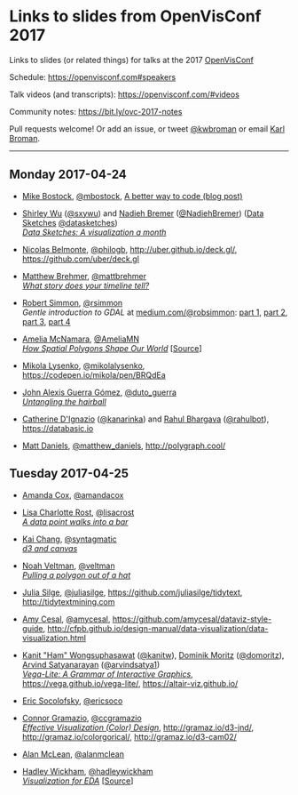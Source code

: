 # Links to slides from OpenVisConf 2017

Links to slides (or related things) for talks at the 2017
[OpenVisConf](https://openvisconf.com)

Schedule: <https://openvisconf.com#speakers>

Talk videos (and transcripts): <https://openvisconf.com/#videos>

Community notes: <https://bit.ly/ovc-2017-notes>

Pull requests welcome! Or add an issue, or tweet
[@kwbroman](https://twitter.com/kwbroman) or email
[Karl Broman](http://kbroman.org).

---

## Monday 2017-04-24

- [Mike Bostock](https://bost.ocks.org/mike/), [@mbostock](https://twitter.com/mbostock),
  [A better way to code (blog post)](https://medium.com/@mbostock/a-better-way-to-code-2b1d2876a3a0)

- [Shirley Wu](http://sxywu.com/) ([@sxywu](https://twitter.com/sxywu)) and
  [Nadieh Bremer](https://www.visualcinnamon.com/) ([@NadiehBremer](https://twitter.com/NadiehBremer))
  ([Data Sketches](http://www.datasketch.es/) [@datasketches](https://twitter.com/datasketches)) <br/>
  [_Data Sketches: A visualization a month_](http://www.datasketch.es/presentation/)


- [Nicolas Belmonte](http://philogb.github.io/), [@philogb](https://twitter.com/philogb),
  <http://uber.github.io/deck.gl/>, <https://github.com/uber/deck.gl>

- [Matthew Brehmer](http://mattbrehmer.github.io/), [@mattbrehmer](https://twitter.com/mattbrehmer) <br/>
  [_What story does your timeline tell?_](http://mattbrehmer.github.io/pubs/ovc2017.pdf)

-
  [Robert Simmon](https://earthobservatory.nasa.gov/blogs/elegantfigures/), [@rsimmon](https://twitter.com/rsimmon) <br/>
  _Gentle introduction to GDAL_ at
  [medium.com/@robsimmon](https://medium.com/@robsimmon):
  [part 1](https://medium.com/planet-stories/a-gentle-introduction-to-gdal-part-1-a3253eb96082),
  [part 2](https://medium.com/planet-stories/a-gentle-introduction-to-gdal-part-2-map-projections-gdalwarp-e05173bd710a),
  [part 3](https://medium.com/@robsimmon/a-gentle-introduction-to-gdal-part-3-geodesy-local-map-projections-794c6ff675ca),
  [part 4](https://medium.com/@robsimmon/a-gentle-introduction-to-gdal-part-4-working-with-satellite-data-d3835b5e2971)

- [Amelia McNamara](http://www.science.smith.edu/~amcnamara/), [@AmeliaMN](https://twitter.com/AmeliaMN) <br/>
  [_How Spatial Polygons Shape Our World_](https://github.com/AmeliaMN/SpatialPolygons/blob/master/SpatialAgg.pdf)
  \[[Source](https://github.com/AmeliaMN/SpatialPolygons)\]

- [Mikola Lysenko](https://github.com/mikolalysenko), [@mikolalysenko](https://twitter.com/mikolalysenko),
  <https://codepen.io/mikola/pen/BRQdEa>

- [John Alexis Guerra Gómez](http://johnguerra.co/), [@duto_guerra](https://twitter.com/duto_guerra) <br/>
  [_Untangling the hairball_](http://johnguerra.co/slides/untanglingTheHairball/#/)

- [Catherine D'Ignazio](http://www.kanarinka.com/) ([@kanarinka](https://twitter.com/kanarinka)) and
  [Rahul Bhargava](http://rahulbotics.com/) ([@rahulbot](https://twitter.com/rahulbot)),
  <https://databasic.io>

- [Matt Daniels](https://pudding.cool/), [@matthew_daniels](https://twitter.com/matthew_daniels),
  <http://polygraph.cool/>

## Tuesday 2017-04-25

- [Amanda Cox](http://amandacox.tumblr.com/), [@amandacox](https://twitter.com/amandacox)

- [Lisa Charlotte Rost](http://lisacharlotterost.de/), [@lisacrost](https://twitter.com/lisacrost) <br/>
  [_A data point walks into a bar_](https://github.com/lisacharlotterost/talk-slides/blob/master/1612_ADatpointWalksIntoABar.pdf)

- [Kai Chang](http://bl.ocks.org/syntagmatic), [@syntagmatic](https://twitter.com/syntagmatic) <br/>
  [_d3 and canvas_](https://bl.ocks.org/syntagmatic/raw/c157cd20973d7f92e913fac28cfa8a56/#1)

- [Noah Veltman](http://noahveltman.com), [@veltman](https://twitter.com/veltman) <br/>
  [_Pulling a polygon out of a hat_](https://github.com/veltman/openvis)

- [Julia Silge](http://juliasilge.com/), [@juliasilge](https://twitter.com/juliasilge),
  <https://github.com/juliasilge/tidytext>, <http://tidytextmining.com>

- [Amy Cesal](http://www.amycesal.com/), [@amycesal](https://twitter.com/amycesal),
  <https://github.com/amycesal/dataviz-style-guide>, <http://cfpb.github.io/design-manual/data-visualization/data-visualization.html>

- [Kanit "Ham" Wongsuphasawat](http://kanitw.github.io/) ([@kanitw](https://twitter.com/kanitw)),
  [Dominik Moritz](https://www.domoritz.de/) ([@domoritz](https://twitter.com/domoritz)),
  [Arvind Satyanarayan](http://arvindsatya.com/) ([@arvindsatya1](https://twitter.com/arvindsatya1)) <br/>
  [_Vega-Lite:
  A Grammar of Interactive Graphics_](https://www.domoritz.de/talks/VegaLite-OpenVisConf-2017.pdf), <https://vega.github.io/vega-lite/>, <https://altair-viz.github.io/>

- [Eric Socolofsky](http://transmote.com/), [@ericsoco](https://twitter.com/ericsoco)

- [Connor Gramazio](http://gramaz.io/), [@ccgramazio](https://twitter.com/ccgramazio) <br/>
  [_Effective Visualization (Color) Design_](http://gramaz.io/pdf/gramazio-2017-ovc.pdf), <http://gramaz.io/d3-jnd/>, <http://gramaz.io/colorgorical/>, <http://gramaz.io/d3-cam02/>

- [Alan McLean](http://alanmclean.org/), [@alanmclean](https://twitter.com/alanmclean)

- [Hadley Wickham](http://hadley.nz/), [@hadleywickham](https://twitter.com/hadleywickham) <br/>
  [_Visualization for EDA_](https://github.com/hadley/vis-eda/blob/master/vis-eda.pdf)
  \[[Source](https://github.com/hadley/vis-eda)\]
